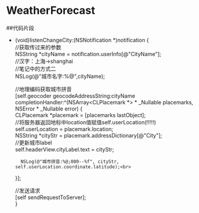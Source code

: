 # WeatherForecast
##代码片段
- (void)listenChangeCity:(NSNotification *)notification {<br>
    //获取传过来的参数<br>
    NSString *cityName = notification.userInfo[@"CityName"];<br>
    //汉字：上海->shanghai<br>
    //笔记中的方式二<br>
    NSLog(@"城市名字:%@",cityName);<br>
    
    //地理编码获取城市拼音<br>
    [self.geocoder geocodeAddressString:cityName completionHandler:^(NSArray<CLPlacemark *> * _Nullable placemarks, NSError * _Nullable error) {<br>
        CLPlacemark *placemark = [placemarks lastObject];<br>
        //将服务器返回地标中location值赋值self.userLocation(!!!!!)<br>
        self.userLocation = placemark.location;<br>
        NSString *cityStr = placemark.addressDictionary[@"City"];<br>
        //更新城市label<br>
        self.headerView.cityLabel.text = cityStr;<br>
        
        NSLog(@"城市拼音:%@;000--%f", cityStr, self.userLocation.coordinate.latitude);<br>
    }];<br>
    
    //发送请求<br>
    [self sendRequestToServer];<br>
}<br>

